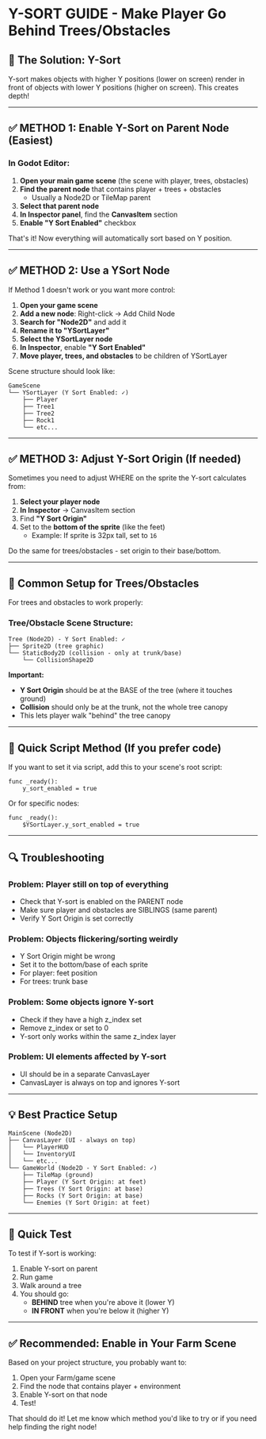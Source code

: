 # Y-SORT GUIDE - Make Player Go Behind Trees/Obstacles

## 🎯 The Solution: Y-Sort

Y-sort makes objects with higher Y positions (lower on screen) render in front of objects with lower Y positions (higher on screen). This creates depth!

---

## ✅ METHOD 1: Enable Y-Sort on Parent Node (Easiest)

### In Godot Editor:

1. **Open your main game scene** (the scene with player, trees, obstacles)
2. **Find the parent node** that contains player + trees + obstacles
   - Usually a Node2D or TileMap parent
3. **Select that parent node**
4. **In Inspector panel**, find the **CanvasItem** section
5. **Enable "Y Sort Enabled"** checkbox

That's it! Now everything will automatically sort based on Y position.

---

## ✅ METHOD 2: Use a YSort Node

If Method 1 doesn't work or you want more control:

1. **Open your game scene**
2. **Add a new node**: Right-click → Add Child Node
3. **Search for "Node2D"** and add it
4. **Rename it to "YSortLayer"**
5. **Select the YSortLayer node**
6. **In Inspector**, enable **"Y Sort Enabled"**
7. **Move player, trees, and obstacles** to be children of YSortLayer

Scene structure should look like:
```
GameScene
└── YSortLayer (Y Sort Enabled: ✓)
    ├── Player
    ├── Tree1
    ├── Tree2
    ├── Rock1
    └── etc...
```

---

## ✅ METHOD 3: Adjust Y-Sort Origin (If needed)

Sometimes you need to adjust WHERE on the sprite the Y-sort calculates from:

1. **Select your player node**
2. **In Inspector** → CanvasItem section
3. Find **"Y Sort Origin"**
4. Set to the **bottom of the sprite** (like the feet)
   - Example: If sprite is 32px tall, set to `16`

Do the same for trees/obstacles - set origin to their base/bottom.

---

## 🎨 Common Setup for Trees/Obstacles

For trees and obstacles to work properly:

### Tree/Obstacle Scene Structure:
```
Tree (Node2D) - Y Sort Enabled: ✓
├── Sprite2D (tree graphic)
└── StaticBody2D (collision - only at trunk/base)
    └── CollisionShape2D
```

**Important:**
- **Y Sort Origin** should be at the BASE of the tree (where it touches ground)
- **Collision** should only be at the trunk, not the whole tree canopy
- This lets player walk "behind" the tree canopy

---

## 📝 Quick Script Method (If you prefer code)

If you want to set it via script, add this to your scene's root script:

```gdscript
func _ready():
    y_sort_enabled = true
```

Or for specific nodes:

```gdscript
func _ready():
    $YSortLayer.y_sort_enabled = true
```

---

## 🔍 Troubleshooting

### Problem: Player still on top of everything
- Check that Y-sort is enabled on the PARENT node
- Make sure player and obstacles are SIBLINGS (same parent)
- Verify Y Sort Origin is set correctly

### Problem: Objects flickering/sorting weirdly
- Y Sort Origin might be wrong
- Set it to the bottom/base of each sprite
- For player: feet position
- For trees: trunk base

### Problem: Some objects ignore Y-sort
- Check if they have a high z_index set
- Remove z_index or set to 0
- Y-sort only works within the same z_index layer

### Problem: UI elements affected by Y-sort
- UI should be in a separate CanvasLayer
- CanvasLayer is always on top and ignores Y-sort

---

## 💡 Best Practice Setup

```
MainScene (Node2D)
├── CanvasLayer (UI - always on top)
│   └── PlayerHUD
│   └── InventoryUI
│   └── etc...
└── GameWorld (Node2D - Y Sort Enabled: ✓)
    ├── TileMap (ground)
    ├── Player (Y Sort Origin: at feet)
    ├── Trees (Y Sort Origin: at base)
    ├── Rocks (Y Sort Origin: at base)
    └── Enemies (Y Sort Origin: at feet)
```

---

## 🎯 Quick Test

To test if Y-sort is working:

1. Enable Y-sort on parent
2. Run game
3. Walk around a tree
4. You should go:
   - **BEHIND** tree when you're above it (lower Y)
   - **IN FRONT** when you're below it (higher Y)

---

## ✅ Recommended: Enable in Your Farm Scene

Based on your project structure, you probably want to:

1. Open your Farm/game scene
2. Find the node that contains player + environment
3. Enable Y-sort on that node
4. Test!

That should do it! Let me know which method you'd like to try or if you need help finding the right node!
